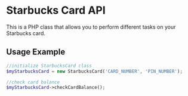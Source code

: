 Starbucks Card API
====================

This is a PHP class that allows you to perform different tasks on your Starbucks card.

## Usage Example

```PHP
//initialize StarbucksCard class
$myStarbucksCard = new StarbucksCard('CARD_NUMBER', 'PIN_NUMBER');

//check card balance
$myStarbucksCard->checkCardBalance();
```
